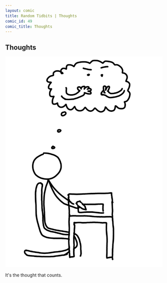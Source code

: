 ```yaml
---
layout: comic
title: Random Tidbits | Thoughts
comic_id: 49
comic_title: Thoughts
---
```


## Thoughts

![](/assets/images/49.png)

It's the thought that counts.
